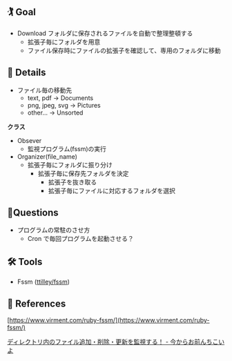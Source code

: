 ## 🏌️ Goal

- Download フォルダに保存されるファイルを自動で整理整頓する
  - 拡張子毎にフォルダを用意
  - ファイル保存時にファイルの拡張子を確認して、専用のフォルダに移動

## 👀 Details

- ファイル毎の移動先
  - text, pdf → Documents
  - png, jpeg, svg → Pictures
  - other... → Unsorted

**クラス**

- Obsever
  - 監視プログラム(fssm)の実行
- Organizer(file_name)
  - 拡張子毎にフォルダに振り分け
    - 拡張子毎に保存先フォルダを決定
      - 拡張子を抜き取る
      - 拡張子毎にファイルに対応するフォルダを選択

## 🤔Questions

- プログラムの常駐のさせ方
  - Cron で毎回プログラムを起動させる？

## 🛠 Tools

- Fssm ([ttilley/fssm](https://github.com/ttilley/fssm))

## 🔎 References

[https://www.virment.com/ruby-fssm/](https://www.virment.com/ruby-fssm/)

[ディレクトリ内のファイル追加・削除・更新を監視する！ - 今からお前んちこいよ](https://www.hakopako.net/entry/2016/06/03/171853)
